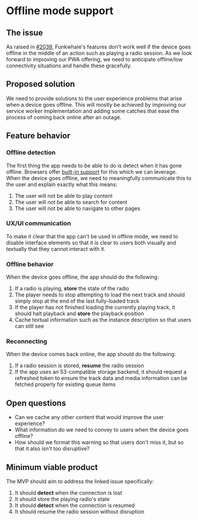 # Offline mode support

## The issue

As raised in [#2039](https://dev.funkwhale.audio/funkwhale/funkwhale/-/issues/2039), Funkwhale's features don't work well if the device goes offline in the middle of an action such as playing a radio session. As we look forward to improving our PWA offering, we need to anticipate offline/low connectivity situations and handle these gracefully.

## Proposed solution

We need to provide solutions to the user experience problems that arise when a device goes offline. This will mostly be achieved by improving our service worker implementation and adding some catches that ease the process of coming back online after an outage.

## Feature behavior

### Offline detection

The first thing the app needs to be able to do is detect when it has gone offline. Browsers offer [built-in support](https://developer.mozilla.org/en-US/docs/Web/API/Navigator/onLine) for this which we can leverage. When the device goes offline, we need to meaningfully communicate this to the user and explain exactly what this means:

1. The user will not be able to play content
2. The user will not be able to search for content
3. The user will not be able to navigate to other pages

### UX/UI communication

To make it clear that the app can't be used in offline mode, we need to disable interface elements so that it is clear to users both visually and textually that they cannot interact with it.

### Offline behavior

When the device goes offline, the app should do the following:

1. If a radio is playing, **store** the state of the radio
2. The player needs to stop attempting to load the next track and should simply stop at the end of the last fully-loaded track
3. If the player has not finished loading the currently playing track, it should halt playback and **store** the playback position
4. Cache textual information such as the instance description so that users can still see

### Reconnecting

When the device comes back online, the app should do the following:

1. If a radio session is stored, **resume** the radio session
2. If the app uses an S3-compatible storage backend, it should request a refreshed token to ensure the track data and media information can be fetched properly for existing queue items

## Open questions

- Can we cache any other content that would improve the user experience?
- What information do we need to convey to users when the device goes offline?
- How should we format this warning so that users don't miss it, but so that it also isn't too disruptive?

## Minimum viable product

The MVP should aim to address the linked issue specifically:

1. It should **detect** when the connection is lost
2. It should store the playing radio's state
3. It should **detect** when the connection is resumed
4. It should resume the radio session without disruption
